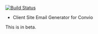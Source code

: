 [![Build Status](https://travis-ci.org/monofrio/ClientSideEmailBuilder.svg?branch=master)](https://travis-ci.org/monofrio/ClientSideEmailBuilder) 

* Client Site Email Generator for Convio 

This is in beta.

